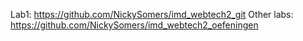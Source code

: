 Lab1: https://github.com/NickySomers/imd_webtech2_git
Other labs: https://github.com/NickySomers/imd_webtech2_oefeningen